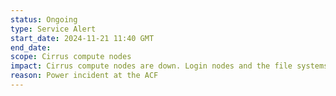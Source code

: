 ```yaml
---
status: Ongoing
type: Service Alert
start_date: 2024-11-21 11:40 GMT
end_date: 
scope: Cirrus compute nodes 
impact: Cirrus compute nodes are down. Login nodes and the file systems are available.
reason: Power incident at the ACF 
---
```

